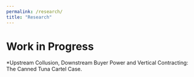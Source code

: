 ```yaml
---
permalink: /research/
title: "Research"
---
```


Work in Progress
======

*Upstream Collusion, Downstream Buyer Power and Vertical Contracting: The Canned Tuna Cartel Case.